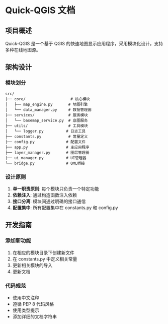 # Quick-QGIS 文档

## 项目概述

Quick-QGIS 是一个基于 QGIS 的快速地图显示应用程序，采用模块化设计，支持多种在线地图源。

## 架构设计

### 模块划分

```
src/
├── core/                    # 核心模块
│   ├── map_engine.py       # 地图引擎
│   └── data_manager.py     # 数据管理器
├── services/               # 服务模块
│   └── basemap_service.py  # 底图服务
├── utils/                  # 工具模块
│   └── logger.py          # 日志工具
├── constants.py            # 常量定义
├── config.py              # 配置文件
├── app.py                 # 主应用程序
├── layer_manager.py       # 图层管理器
├── ui_manager.py          # UI管理器
└── bridge.py              # QML桥接
```

### 设计原则

1. **单一职责原则**: 每个模块只负责一个特定功能
2. **依赖注入**: 通过构造函数注入依赖
3. **接口分离**: 模块间通过明确的接口通信
4. **配置集中**: 所有配置集中在 constants.py 和 config.py

## 开发指南

### 添加新功能

1. 在相应的模块目录下创建新文件
2. 在 constants.py 中定义相关常量
3. 更新相关模块的导入
4. 更新文档

### 代码规范

- 使用中文注释
- 遵循 PEP 8 代码风格
- 使用类型提示
- 添加详细的文档字符串
